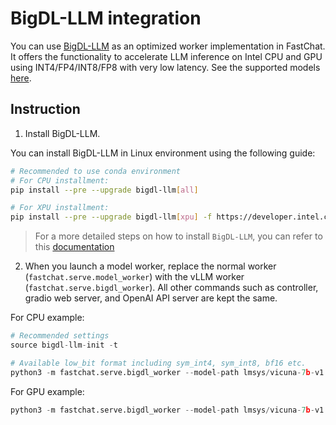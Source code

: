 # BigDL-LLM integration
You can use [BigDL-LLM](https://github.com/intel-analytics/BigDL) as an optimized worker implementation in FastChat.
It offers the functionality to accelerate LLM inference on Intel CPU and GPU using INT4/FP4/INT8/FP8 with very low latency.
See the supported models [here](https://github.com/intel-analytics/BigDL?tab=readme-ov-file#verified-models).

## Instruction
1. Install BigDL-LLM.

You can install BigDL-LLM in Linux environment using the following guide:

```bash
# Recommended to use conda environment
# For CPU installment:
pip install --pre --upgrade bigdl-llm[all]

# For XPU installment:
pip install --pre --upgrade bigdl-llm[xpu] -f https://developer.intel.com/ipex-whl-stable-xpu
```

> For a more detailed steps on how to install `BigDL-LLM`, you can refer to this [documentation](https://bigdl.readthedocs.io/en/latest/doc/LLM/Overview/install.html)


2. When you launch a model worker, replace the normal worker (`fastchat.serve.model_worker`) with the vLLM worker (`fastchat.serve.bigdl_worker`). All other commands such as controller, gradio web server, and OpenAI API server are kept the same.

For CPU example:

```python
# Recommended settings
source bigdl-llm-init -t

# Available low_bit format including sym_int4, sym_int8, bf16 etc.
python3 -m fastchat.serve.bigdl_worker --model-path lmsys/vicuna-7b-v1.5 --low-bit "sym_int4" --trust-remote-code --device "cpu"
```

For GPU example:

```python
python3 -m fastchat.serve.bigdl_worker --model-path lmsys/vicuna-7b-v1.5 --low-bit "sym_int4" --trust-remote-code --device "xpu"
```

